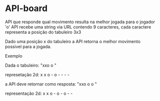 # API-board
API que responde qual movimento resulta na melhor jogada para o jogador 'o'
API recebe uma string via URL contendo 9 caracteres, cada caractere representa a posição do tabuleiro 3x3

Dado uma posição x do tabuleiro a API retorna o melhor movimento possivel para a jogada.

Exemplo

Dada o tabuleiro: "xxo o   " 

represetação 2d: 
    x    x    o 
    -    o    - 
    -    -    - 


a API deve retornar como resposta: "xxo o o  "

representação 2d:
    x    x    o 
    -    o    - 
    o    -    - 
